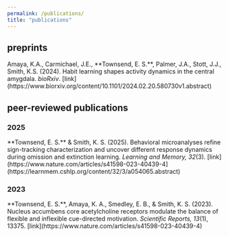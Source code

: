 ```yaml
---
permalink: /publications/
title: "publications"
---
```

<h2> preprints </h2> 
Amaya, K.A., Carmichael, J.E., **Townsend, E. S.**, Palmer, J.A., Stott, J.J., Smith, K.S. (2024). Habit learning shapes activity dynamics in the central amygdala. <i>bioRxiv</i>. [link](https://www.biorxiv.org/content/10.1101/2024.02.20.580730v1.abstract)

<h2> peer-reviewed publications </h2> 
<h3> 2025 </h3>
**Townsend, E. S.** & Smith, K. S. (2025). Behavioral microanalyses refine sign-tracking characterization and uncover different response dynamics during omission and extinction learning. <i>Learning and Memory, 32</i>(3). [link](https://www.nature.com/articles/s41598-023-40439-4](https://learnmem.cshlp.org/content/32/3/a054065.abstract)

<h3> 2023 </h3>
**Townsend, E. S.**, Amaya, K. A., Smedley, E. B., & Smith, K. S. (2023). Nucleus accumbens core acetylcholine receptors modulate the balance of flexible and inflexible cue-directed motivation. <i>Scientific Reports, 13</i>(1), 13375. [link](https://www.nature.com/articles/s41598-023-40439-4)

